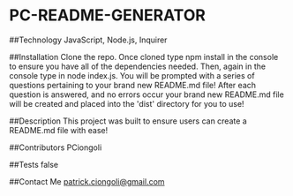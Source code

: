 # PC-README-GENERATOR

  ##Technology
    JavaScript, Node.js, Inquirer

  ##Installation
    Clone the repo. Once cloned type npm install in the console to ensure you have all of the dependencies needed. Then, again in the console type in node index.js. You will be prompted with a series of questions pertaining to your brand new README.md file! After each question is answered, and no errors occur your brand new README.md file will be created and placed into the 'dist' directory for you to use! 

  ##Description
    This project was built to ensure users can create a README.md file with ease!

  ##Contributors
  PCiongoli

  ##Tests
  false

  ##Contact Me
    patrick.ciongoli@gmail.com
